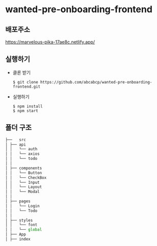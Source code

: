 # wanted-pre-onboarding-frontend
## 배포주소
https://marvelous-pika-17ae8c.netlify.app/

## 실행하기

- 클론 받기
  ```
  $ git clone https://github.com/abcabcp/wanted-pre-onboarding-frontend.git
  ```
- 실행하기
  ```
  $ npm install
  $ npm start
  ```

## 폴더 구조

  ```jsx
  ├──	src	
  │	├── api
  │	│   └── auth
  │	│   └── axios
  │	│   └── todo
  │	│
  │	├── components
  │	│   └── Button
  │	│   └── CheckBox
  │	│   └── Input
  │	│   └── Layout
  │	│   └── Modal
  │	│ 
  │	├── pages
  │	│   └── Login
  │	│   └── Todo
  │	│
  │	├── styles
  │	│   └── font
  │	│   └── global
  │	├── App
  │	├── index
  ```
